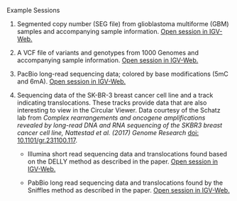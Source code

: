 <!---
The page title should not go in the menu
-->
<p class="page-title"> Example Sessions </p>

1. Segmented copy number (SEG file) from glioblastoma multiforme (GBM) samples and accompanying sample information. [Open session in IGV-Web.](https://tinyurl.com/2fwhhb6s) 

2. A VCF file of variants and genotypes from 1000 Genomes and accompanying sample information. [Open session in IGV-Web.](https://tinyurl.com/4b2dj6sb)

3. PacBio long-read sequencing data; colored by base modifications (5mC and 6mA). [Open session in IGV-Web.](https://tinyurl.com/2ccd4xc7)

4. Sequencing data of the SK-BR-3 breast cancer cell line and a track indicating translocations. These tracks provide data that are also interesting to view in the Circular Viewer.  Data courtesy of the Schatz lab from *Complex rearrangements and oncogene amplifications revealed by long-read DNA and RNA sequencing of the SKBR3 breast cancer cell line, Nattestad et al. (2017) Genome Research* [doi: 10.1101/gr.231100.117](https://doi.org/10.1101/gr.231100.117).  

    * 	Illumina short read sequencing data and translocations found based on the DELLY method as described in the paper. [Open session in IGV-Web.](https://tinyurl.com/48e9hbx7)
    
    * 	PabBio long read sequencing data and translocations found by the Sniffles method as described in the paper. [Open session in IGV-Web.](https://tinyurl.com/57bps2cb)




